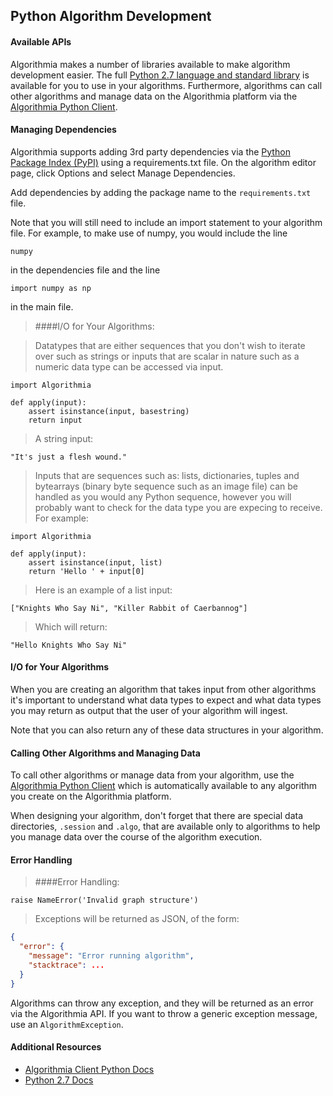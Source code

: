 ## Python Algorithm Development

#### Available APIs

Algorithmia makes a number of libraries available to make algorithm development easier.
The full <a href="https://docs.python.org/2.7/">Python 2.7 language and standard library</a>
is available for you to use in your algorithms. Furthermore, algorithms can call other algorithms and manage data on the Algorithmia platform
via the <a href="http://developers.algorithmia.com/clients/python/">Algorithmia Python Client</a>.

#### Managing Dependencies

Algorithmia supports adding 3rd party dependencies via the <a href="https://pypi.python.org/pypi">Python Package Index (PyPI)</a> using a requirements.txt file. On the algorithm editor page, click Options and select Manage Dependencies.

Add dependencies by adding the package name to the `requirements.txt` file.

Note that you will still need to include an import statement to your algorithm file. For example, to make use of numpy, you would include the line

`numpy`

in the dependencies file and the line

`import numpy as np`

in the main file.

> ####I/O for Your Algorithms:

> Datatypes that are either sequences that you don't wish to iterate over such as strings or inputs that are scalar in nature such as a numeric data type can be accessed via input.

```
import Algorithmia

def apply(input):
    assert isinstance(input, basestring)
    return input
```

> A string input:

```
"It's just a flesh wound."
```

> Inputs that are sequences such as: lists, dictionaries, tuples and bytearrays (binary byte sequence such as an image file) can be handled as you would any Python sequence, however you will probably want to check for the data type you are expecing to receive. For example:

```
import Algorithmia

def apply(input):
    assert isinstance(input, list)
    return 'Hello ' + input[0]
```

> Here is an example of a list input:

```
["Knights Who Say Ni", "Killer Rabbit of Caerbannog"]
```

> Which will return:

```
"Hello Knights Who Say Ni"
```
#### I/O for Your Algorithms

When you are creating an algorithm that takes input from other algorithms it's important to understand what data types to expect and what data types you may return as output that the user of your algorithm will ingest.

Note that you can also return any of these data structures in your algorithm.


#### Calling Other Algorithms and Managing Data

To call other algorithms or manage data from your algorithm, use the [Algorithmia Python Client](#python-client) which is automatically available to any algorithm you create on the Algorithmia platform.

When designing your algorithm, don't forget that there are special data directories, `.session` and `.algo`, that are available only to algorithms to help you manage data over the course of the algorithm execution.

#### Error Handling

> ####Error Handling:

```
raise NameError('Invalid graph structure')
```

> Exceptions will be returned as JSON, of the form:

```json
{
  "error": {
    "message": "Error running algorithm",
    "stacktrace": ...
  }
}
```

Algorithms can throw any exception, and they will be returned as an error via the Algorithmia API. If you want to throw a generic exception message, use an `AlgorithmException`.

#### Additional Resources

* <a href="http://developers.algorithmia.com/clients/python/">Algorithmia Client Python Docs <i class="fa fa-external-link"></i></a>
* <a href="https://docs.python.org/2.7/">Python 2.7 Docs</a>
